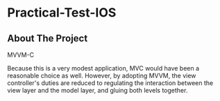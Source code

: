 # Practical-Test-IOS

<!-- ABOUT THE PROJECT -->
## About The Project

MVVM-C

Because this is a very modest application, MVC would have been a reasonable choice as well. However, by adopting MVVM, the view controller's duties are reduced to regulating the interaction between the view layer and the model layer, and gluing both levels together.
